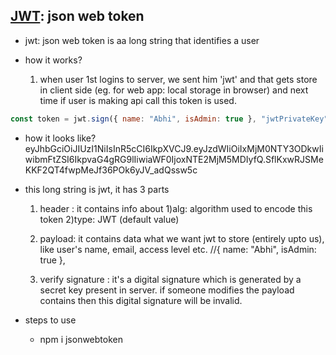 ## [JWT](https://jwt.io/): json web token

- jwt: json web token is aa long string that identifies a user

- how it works?

  1. when user 1st logins to server, we sent him 'jwt' and that gets store in client side (eg. for web app: local storage in browser) and next time if user is making api call this token is used.

```js
const token = jwt.sign({ name: "Abhi", isAdmin: true }, "jwtPrivateKey");
```

- how it looks like?
  eyJhbGciOiJIUzI1NiIsInR5cCI6IkpXVCJ9.eyJzdWIiOiIxMjM0NTY3ODkwIiwibmFtZSI6IkpvaG4gRG9lIiwiaWF0IjoxNTE2MjM5MDIyfQ.SflKxwRJSMeKKF2QT4fwpMeJf36POk6yJV_adQssw5c

- this long string is jwt, it has 3 parts

  1. header : it contains info about 1)alg: algorithm used to encode this token 2)type: JWT (default value)

  2. payload: it contains data what we want jwt to store (entirely upto us), like user's name, email, access level etc.
     //{ name: "Abhi", isAdmin: true },

  3. verify signature : it's a digital signature which is generated by a secret key present in server. if someone modifies the payload contains then this digital signature will be invalid.

- steps to use
  - npm i jsonwebtoken
